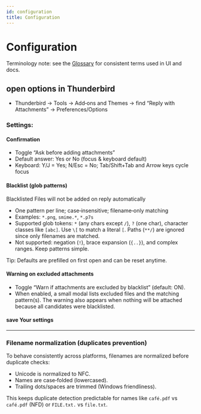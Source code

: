 ```yaml
---
id: configuration
title: Configuration
---
```


# Configuration

Terminology note: see the [Glossary](glossary) for consistent terms used in UI and docs.

## open options in Thunderbird

- Thunderbird → Tools → Add‑ons and Themes → find “Reply with Attachments” → Preferences/Options

### Settings:

#### Confirmation

- Toggle “Ask before adding attachments”
- Default answer: Yes or No (focus & keyboard default)
- Keyboard: Y/J = Yes; N/Esc = No; Tab/Shift+Tab and Arrow keys cycle focus

#### Blacklist (glob patterns)

Blacklisted Files will not be added on reply automatically

- One pattern per line; case‑insensitive; filename‑only matching
- Examples: `*.png`, `smime.*`, `*.p7s`
- Supported glob tokens: `*` (any chars except `/`), `?` (one char), character classes like `[abc]`. Use `\[` to match a literal `[`. Paths (`**/`) are ignored since only filenames are matched.
- Not supported: negation (`!`), brace expansion (`{..}`), and complex ranges. Keep patterns simple.

Tip: Defaults are prefilled on first open and can be reset anytime.

#### Warning on excluded attachments

- Toggle “Warn if attachments are excluded by blacklist” (default: ON).
- When enabled, a small modal lists excluded files and the matching pattern(s). The
  warning also appears when nothing will be attached because all candidates were
  blacklisted.

#### save Your settings

---

### Filename normalization (duplicates prevention)

To behave consistently across platforms, filenames are normalized before duplicate checks:

- Unicode is normalized to NFC.
- Names are case‑folded (lowercased).
- Trailing dots/spaces are trimmed (Windows friendliness).

This keeps duplicate detection predictable for names like `café.pdf` vs `café.pdf` (NFD) or `FILE.txt.` vs `file.txt`.
